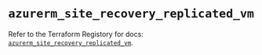 # `azurerm_site_recovery_replicated_vm`

Refer to the Terraform Registory for docs: [`azurerm_site_recovery_replicated_vm`](https://www.terraform.io/docs/providers/azurerm/r/site_recovery_replicated_vm).
